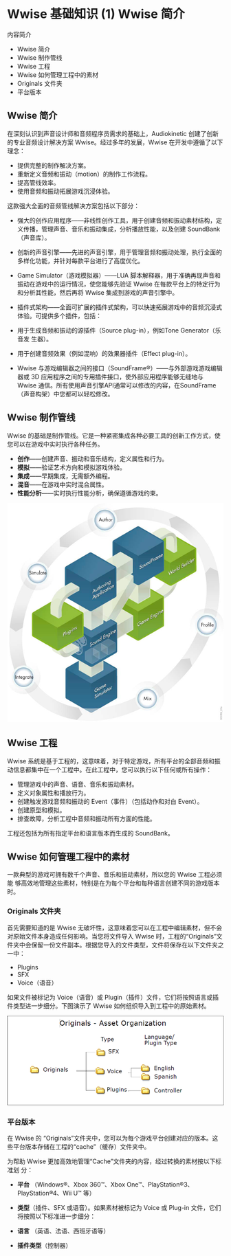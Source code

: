 # Wwise 基础知识 (1) Wwise 简介

内容简介

- Wwise 简介 
- Wwise 制作管线
- Wwise 工程
- Wwise 如何管理工程中的素材
 - Originals 文件夹
 - 平台版本

## Wwise 简介
在深刻认识到声音设计师和音频程序员需求的基础上，Audiokinetic 创建了创新的专业音频设计解决方案 Wwise。经过多年的发展，Wwise 在开发中遵循了以下理念：

- 提供完整的制作解决方案。
- 重新定义音频和振动（motion）的制作工作流程。
- 提高管线效率。
- 使用音频和振动拓展游戏沉浸体验。

这款强大全面的音频管线解决方案包括以下部分：

- 强大的创作应用程序——非线性创作工具，用于创建音频和振动素材结构，定义传播，管理声音、音乐和振动集成，分析播放性能，以及创建 SoundBank（声音库）。
- 创新的声音引擎——先进的声音引擎，用于管理音频和振动处理，执行全面的多样化功能，并针对每款平台进行了高度优化。
- Game Simulator（游戏模拟器）——LUA 脚本解释器，用于准确再现声音和振动在游戏中的运行情况，使您能够先验证 Wwise 在每款平台上的特定行为和分析其性能，然后再将 Wwise 集成到游戏的声音引擎中。
- 插件式架构——全面可扩展的插件式架构，可以快速拓展游戏中的音频沉浸式体验。可提供多个插件，包括：

 - 用于生成音频和振动的源插件（Source plug-in），例如Tone Generator（乐音发
生器）。
 - 用于创建音频效果（例如混响）的效果器插件（Effect plug-in）。
- Wwise 与游戏编辑器之间的接口（SoundFrame®）——与外部游戏游戏编辑器或 3D 应用程序之间的专用插件接口，使外部应用程序能够无缝地与 Wwise 通信。所有使用声音引擎API通常可以修改的内容，在SoundFrame（声音构架）中您都可以轻松修改。

## Wwise 制作管线
Wwise 的基础是制作管线。它是一种紧密集成各种必要工具的创新工作方式，使您可以在游戏中实时执行各种任务。

- **创作**——创建声音、振动和音乐结构，定义属性和行为。
- **模拟**——验证艺术方向和模拟游戏体验。
- **集成**——早期集成，无需额外编程。
- **混音**——在游戏中实时混合属性。
- **性能分析**——实时执行性能分析，确保遵循游戏约束。

![](images/wf001.png)

## Wwise 工程
Wwise 系统是基于工程的，这意味着，对于特定游戏，所有平台的全部音频和振动信息都集中在一个工程中。在此工程中，您可以执行以下任何或所有操作：

- 管理游戏中的声音、语音、音乐和振动素材。
- 定义对象属性和播放行为。
- 创建触发游戏音频和振动的 Event（事件）（包括动作和对白 Event）。
- 创建原型和模拟。
- 排查故障，分析工程中音频和振动所有方面的性能。

工程还包括为所有指定平台和语言版本而生成的 SoundBank。

## Wwise 如何管理工程中的素材
一款典型的游戏可拥有数千个声音、音乐和振动素材，所以您的 Wwise 工程必须能
够高效地管理这些素材，特别是在为每个平台和每种语言创建不同的游戏版本时。

### Originals 文件夹

首先需要知道的是 Wwise 无破坏性，这意味着您可以在工程中编辑素材，但不会对原始文件本身造成任何影响。当您将文件导入 Wwise 时，工程的“Originals”文件夹中会保留一份文件副本。根据您导入的文件类型，文件将保存在以下文件夹之一中：

- Plugins
- SFX
- Voice（语音）

如果文件被标记为 Voice（语音）或 Plugin（插件）文件，它们将按照语言或插件类型进一步细分。下图演示了 Wwise 如何组织导入到工程中的原始素材。

![](images/wf002.png)

### 平台版本
在 Wwise 的 “Originals”文件夹中，您可以为每个游戏平台创建对应的版本。这些平台版本存储在工程的“cache”（缓存）文件夹中。

为帮助 Wwise 更加高效地管理“Cache”文件夹的内容，经过转换的素材按以下标准划
分：

- **平台** （Windows®、Xbox 360™、Xbox One™、PlayStation®3、PlayStation®4、Wii
U™ 等）
- **类型**（插件、SFX 或语音）。如果素材被标记为 Voice 或 Plug-in 文件，它们将按照以下标准进一步细分：

 - **语言** （英语、法语、西班牙语等）
 - **插件类型**（控制器）

